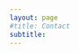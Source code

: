 ```yaml
---
layout: page
#title: Contact
subtitle:
---
```

<html>
  <head>
    <style>
      * {
      box-sizing: border-box;
      }

      h1 {
      margin-top: 0;
      font-weight: 500;
      }

      form {
      position: relative;
      width: 100%;
      border-radius: 30px;
      background: #fff;
      }

      .circle {
      position: absolute;
      bottom: 80px;
      left: -55px;
      width: 20px;
      height: 20px;
      border-radius: 50%;
      background: #fff;
      }
      .form-inner {
      padding: 40px;
      }
      .form-inner input,
      .form-inner textarea {
      display: block;
      width: 100%;
      padding: 15px;
      margin-bottom: 10px;
      border: none;
      border-radius: 20px;
      background: #F6F5F3;
      }
      .form-inner textarea {
      resize: none;
      }
      button {
      width: 100%;
      padding: 10px;
      margin-top: 20px;
      border-radius: 20px;
      border: none;
      border-bottom: 4px solid #9AD3B3;
      background: #81b598;
      font-size: 16px;
      font-weight: 400;
      color: #fff;
      }
      button:hover {
      background: #466353;
      }
      @media (min-width: 568px) {
      form {

      }
      }
    </style>
  </head>
  <body>
<form action="https://formspree.io/xeqrwnpw" method="POST">
<div class="circle"></div>
      <div class="form-inner">
        <h1>Contact Me</h1>
        <input type="text" placeholder="Name" name="name">
        <input type="email" placeholder="Email" name="_replyto">
        <textarea placeholder="Message..." name="message" rows="5"></textarea>
        <input type="hidden" name="_next" />
        <button type="submit" href="/">Submit</button>

      </div>
    </form>
  </body>
</html>
